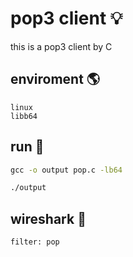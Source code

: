 # pop3 client 💡

this is a pop3 client by C

## enviroment 🌎

```
linux
libb64
```

## run 🏃

```cmd
gcc -o output pop.c -lb64

./output
```
## wireshark 🦈

```
filter: pop
```
